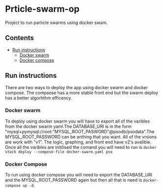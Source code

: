 # Prticle-swarm-op

Project to run particle swarms using docker swam.


## Contents
* [Run instructions](#Run_instructions)
  - [Docker swarm](#RDS)
  - [Docker compose](#RDC)
<a name="Run_instructions"></a>
## Run instructions

There are two ways to deploy the app using docker swarm and docker compose. The compsose has a more stable front end but the swarm deploy has a better algorhthm efficency.
<a name="RDS"></a>
### Docker swarm
To deploy using docker swarm you will have to export all of the varibles from the docker swarm yaml.The DATABASE_URI is in the form "mysql+pymysql://root:"MYSQL_ROOT_PASWORD"@psodb/psodata".The MYSQL_ROOT_PASSWORD can be anthing that you want. All of the vrsions are work with "v1". The logic, graphing, and front end have v2's avalible.
Once all the varibles are initilised the comand you will need to run is 
```docker stack deploy --compose-file docker-swarm.yaml pso```

<a name="RDC"></a>
### Docker Compose
To run using docker compose you will need to export the DATABASE_URI and the MYSQL_ROOT_PASSWORD again but then all that is need is
```docker-compose up -d```.



